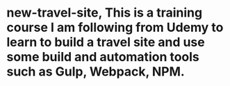# new-travel-site, This is a training course I am following from Udemy to learn to build a travel site and use some build and automation tools such as Gulp, Webpack, NPM.
